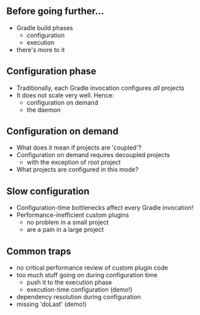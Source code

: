 ## Before going further...

* Gradle build phases
    * configuration
    * execution
* there's more to it

## Configuration phase

* Traditionally, each Gradle invocation configures *all* projects
* It does not scale very well. Hence:
    * configuration on demand
    * the daemon

## Configuration on demand

* What does it mean if projects are 'coupled'?
* Configuration on demand requires decoupled projects
    * with the exception of root project
* What projects are configured in this mode?

## Slow configuration

* Configuration-time bottlenecks affect every Gradle invocation!
* Performance-inefficient custom plugins
    * no problem in a small project
    * are a pain in a large project

## Common traps

* no critical performance review of custom plugin code
* too much stuff going on during configuration time
    * push it to the execution phase
    * execution-time configuration (demo!)
* dependency resolution during configuration
* missing 'doLast' (demo!)
